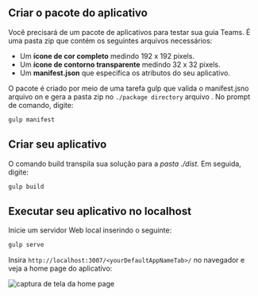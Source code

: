 ## <a name="create-the-app-package"></a>Criar o pacote do aplicativo

Você precisará de um pacote de aplicativos para testar sua guia Teams. É uma pasta zip que contém os seguintes arquivos necessários:

- Um **ícone de cor completo** medindo 192 x 192 pixels.
- Um **ícone de contorno transparente** medindo 32 x 32 pixels.
- Um **manifest.json** que especifica os atributos do seu aplicativo.

O pacote é criado por meio de uma tarefa gulp que valida o manifest.jsno arquivo on e gera a pasta zip no `./package directory` arquivo . No prompt de comando, digite:

```bash
gulp manifest
```

## <a name="build-your-application"></a>Criar seu aplicativo

O comando build transpila sua solução para a *pasta ./dist.* Em seguida, digite:

```bash
gulp build
```

## <a name="run-your-application-in-localhost"></a>Executar seu aplicativo no localhost

Inicie um servidor Web local inserindo o seguinte:

```bash
gulp serve
```

Insira `http://localhost:3007/<yourDefaultAppNameTab>/` no navegador e veja a home page do aplicativo:

![captura de tela da home page](~/assets/images/tab-images/homePage.png)